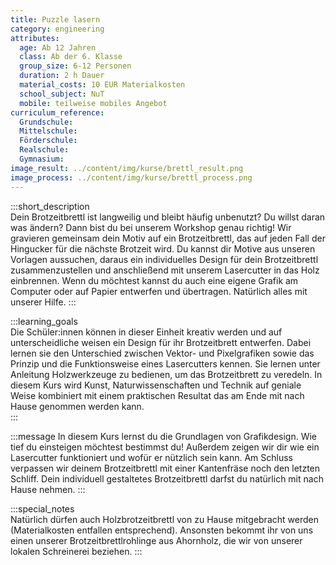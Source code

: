 ```yaml
---
title: Puzzle lasern
category: engineering
attributes:
  age: Ab 12 Jahren
  class: Ab der 6. Klasse
  group_size: 6-12 Personen
  duration: 2 h Dauer
  material_costs: 10 EUR Materialkosten
  school_subject: NuT
  mobile: teilweise mobiles Angebot
curriculum_reference:
  Grundschule:  
  Mittelschule:
  Förderschule:   
  Realschule:
  Gymnasium:
image_result: ../content/img/kurse/brettl_result.png
image_process: ../content/img/kurse/brettl_process.png
---
```

:::short_description  
Dein Brotzeitbrettl ist langweilig und bleibt häufig unbenutzt? Du willst daran was ändern? Dann bist du bei unserem Workshop genau richtig! Wir gravieren gemeinsam dein Motiv auf ein Brotzeitbrettl, das auf jeden Fall der Hingucker für die nächste Brotzeit wird. Du kannst dir Motive aus unseren Vorlagen aussuchen, daraus ein individuelles Design für dein Brotzeitbrettl zusammenzustellen und anschließend mit unserem Lasercutter in das Holz einbrennen. Wenn du möchtest kannst du auch eine eigene Grafik am Computer oder auf Papier entwerfen und übertragen. Natürlich alles mit unserer Hilfe.
:::

:::learning_goals  
Die Schüler:innen können in dieser Einheit kreativ werden und auf unterscheidliche weisen ein Design für ihr Brotzeitbrett entwerfen. Dabei lernen sie den Unterschied zwischen Vektor- und Pixelgrafiken sowie das Prinzip und die Funktionsweise eines Lasercutters kennen. Sie lernen unter Anleitung Holzwerkzeuge zu bedienen, um das Brotzeitbrett zu veredeln. In diesem Kurs wird Kunst, Naturwissenschaften und Technik auf geniale Weise kombiniert mit einem praktischen Resultat das am Ende mit nach Hause genommen werden kann.       
:::

:::message
In diesem Kurs lernst du die Grundlagen von Grafikdesign. Wie tief du einsteigen möchtest bestimmst du! Außerdem zeigen wir dir wie ein Lasercutter funktioniert und wofür er nützlich sein kann. Am Schluss verpassen wir deinem Brotzeitbrettl mit einer Kantenfräse noch den letzten Schliff. Dein individuell gestaltetes Brotzeitbrettl darfst du natürlich mit nach Hause nehmen.
:::  

:::special_notes  
Natürlich dürfen auch Holzbrotzeitbrettl von zu Hause mitgebracht werden (Materialkosten entfallen entsprechend). Ansonsten bekommt ihr von uns einen unserer Brotzeitbrettlrohlinge aus Ahornholz, die wir von unserer lokalen Schreinerei beziehen.
:::
